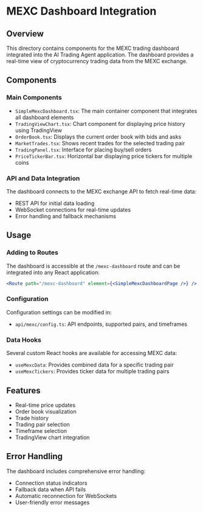 # MEXC Dashboard Integration

## Overview
This directory contains components for the MEXC trading dashboard integrated into the AI Trading Agent application. The dashboard provides a real-time view of cryptocurrency trading data from the MEXC exchange.

## Components

### Main Components
- `SimpleMexcDashboard.tsx`: The main container component that integrates all dashboard elements
- `TradingViewChart.tsx`: Chart component for displaying price history using TradingView
- `OrderBook.tsx`: Displays the current order book with bids and asks
- `MarketTrades.tsx`: Shows recent trades for the selected trading pair
- `TradingPanel.tsx`: Interface for placing buy/sell orders
- `PriceTickerBar.tsx`: Horizontal bar displaying price tickers for multiple coins

### API and Data Integration
The dashboard connects to the MEXC exchange API to fetch real-time data:
- REST API for initial data loading
- WebSocket connections for real-time updates
- Error handling and fallback mechanisms

## Usage

### Adding to Routes
The dashboard is accessible at the `/mexc-dashboard` route and can be integrated into any React application:

```jsx
<Route path="/mexc-dashboard" element={<SimpleMexcDashboardPage />} />
```

### Configuration
Configuration settings can be modified in:
- `api/mexc/config.ts`: API endpoints, supported pairs, and timeframes

### Data Hooks
Several custom React hooks are available for accessing MEXC data:
- `useMexcData`: Provides combined data for a specific trading pair
- `useMexcTickers`: Provides ticker data for multiple trading pairs

## Features
- Real-time price updates
- Order book visualization
- Trade history
- Trading pair selection
- Timeframe selection
- TradingView chart integration

## Error Handling
The dashboard includes comprehensive error handling:
- Connection status indicators
- Fallback data when API fails
- Automatic reconnection for WebSockets
- User-friendly error messages